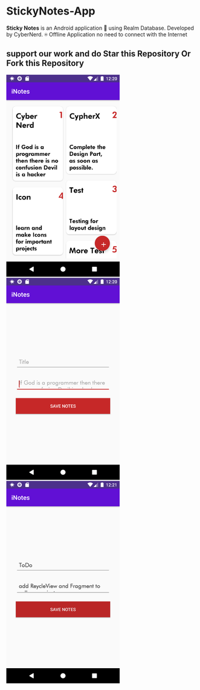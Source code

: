 # StickyNotes-App
**Sticky Notes** is an Android application 📱 using Realm Database. Developed by CyberNerd. 
⍟ Offline Application no need to connect with the Internet


## support our work and do Star this Repository Or Fork this Repository

<div align="left">
    <img src="static/screen1.png" width="300px"</img> 
    <img src="static/screen2.png" width="300px"</img> 
    <img src="static/screen3.png" width="300px"</img>                                    
</div>
